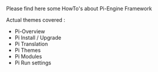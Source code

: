 Please find here some HowTo's about Pi-Engine Framework

Actual themes covered :
* Pi-Overview
* Pi Install / Upgrade
* Pi Translation
* Pi Themes
* Pi Modules
* Pi Run settings


